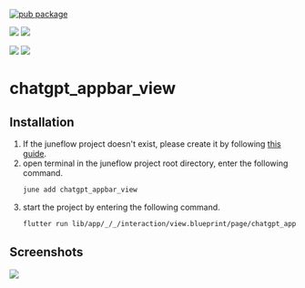 [![pub package](https://img.shields.io/pub/v/chatgpt_appbar_view.svg)](https://pub.dartlang.org/packages/chatgpt_appbar_view)

[![](https://img.shields.io/badge/Module-Hub-007bff?style=for-the-badge&logo=flutter)](https://module.juneflow.org/)
[![](https://img.shields.io/badge/View-Hub-007bff?style=for-the-badge&logo=flutter)](https://view.juneflow.org/)

[![](https://img.shields.io/badge/DISCORD-JOIN%20SERVER-5663F7?style=for-the-badge&logo=discord&logoColor=white)](https://discord.gg/zXXHvAXCug)
[![](https://img.shields.io/badge/KakaoTalk-Join%20Room-FEE500?style=for-the-badge&logo=kakao)](https://open.kakao.com/o/gEwrffbg)
# chatgpt_appbar_view

##  Installation
1. If the juneflow project doesn't exist, please create it by following [this guide](https://doc.juneflow.org/).
2. open terminal in the juneflow project root directory, enter the following command.
    ```bash
    june add chatgpt_appbar_view
    ```
3. start the project by entering the following command.
    ```bash
    flutter run lib/app/_/_/interaction/view.blueprint/page/chatgpt_appbar_view/_/view.dart -d chrome
    ```

## Screenshots
![](https://github.com/juneview-songdo/chatgpt_appbar_view/assets/21379657/028bd36c-adcc-4b66-b65e-72be294c8b08)

